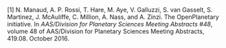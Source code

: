 [1] N\. Manaud, A\. P\. Rossi, T\. Hare, M\. Aye, V\. Galluzzi, S\. van Gasselt, S\. Martinez, J\. McAuliffe, C\. Million, A\. Nass, and A\. Zinzi\.
The OpenPlanetary initiative\.
In *AAS/Division for Planetary Sciences Meeting Abstracts \#48*, volume 48 of AAS/Division for Planetary Sciences Meeting Abstracts, 419\.08\. October 2016\.  
